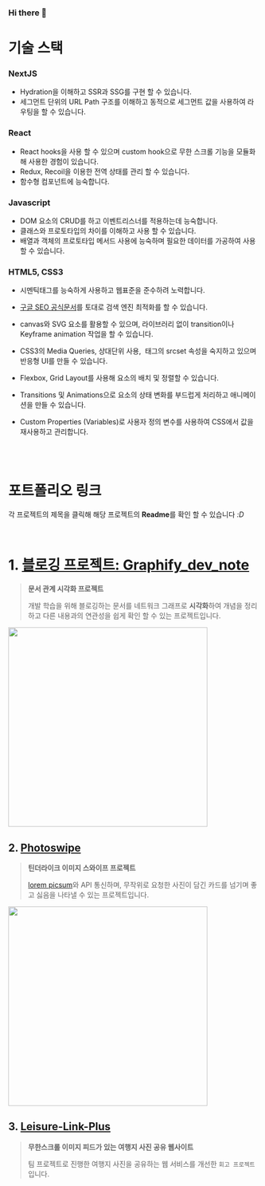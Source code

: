 ### Hi there 👋

# 기술 스택
### NextJS 
- Hydration을 이해하고 SSR과 SSG를 구현 할 수 있습니다.
- 세그먼트 단위의 URL Path 구조를 이해하고 동적으로 세그먼트 값을 사용하여 라우팅을 할 수 있습니다.

### React
- React hooks을 사용 할 수 있으며 custom hook으로 무한 스크롤 기능을 모듈화해 사용한 경험이 있습니다.
- Redux, Recoil을 이용한 전역 상태를 관리 할 수 있습니다.
- 함수형 컴포넌트에 능숙합니다.

### Javascript
- DOM 요소의 CRUD를 하고 이벤트리스너를 적용하는데 능숙합니다.
- 클래스와 프로토타입의 차이를 이해하고 사용 할 수 있습니다.
- 배열과 객체의 프로토타입 메서드 사용에 능숙하며 필요한 데이터를 가공하여 사용 할 수 있습니다.

### HTML5, CSS3
-  시멘틱태그를 능숙하게 사용하고 웹표준을 준수하려 노력합니다.
- [구글 SEO 공식문서](https://developers.google.com/search/docs/fundamentals/seo-starter-guide?hl=ko)를 토대로 검색 엔진 최적화를 할 수 있습니다.
- canvas와 SVG 요소를 활용할 수 있으며, 라이브러리 없이 transition이나 Keyframe animation 작업을 할 수 있습니다.
  
- CSS3의 Media Queries, 상대단위 사용, <img> 태그의 srcset 속성을 숙지하고 있으며 반응형 UI를 만들 수 있습니다.
- Flexbox, Grid Layout를 사용해 요소의 배치 및 정렬할 수 있습니다.
- Transitions 및 Animations으로 요소의 상태 변화를 부드럽게 처리하고 애니메이션을 만들 수 있습니다.
- Custom Properties (Variables)로 사용자 정의 변수를 사용하여 CSS에서 값을 재사용하고 관리합니다.





<br/>
<br/>


# 포트폴리오 링크
 각 프로젝트의 제목을 클릭해 해당 프로젝트의 **Readme**를 확인 할 수 있습니다 _:D_

<br/>

# 1. [블로깅 프로젝트: Graphify_dev_note](https://github.com/toa-web-dev/Graphify_dev_note)

> **문서 관계 시각화 프로젝트**
>
> 개발 학습을 위해 블로깅하는 문서를 네트워크 그래프로 **시각화**하여 개념을 정리하고 다른 내용과의 연관성을 쉽게 확인 할 수 있는 프로젝트입니다.

<img src="https://github.com/toa-web-dev/toa-web-dev/assets/85207564/296e8c4d-f9ee-4346-846f-2c60218613ba" width="400" height="400"/>



  
## 2. [Photoswipe](https://github.com/toa-web-dev/Photoswipe)

> **틴더라이크 이미지 스와이프 프로젝트** 
>
>  [lorem picsum](https://picsum.photos/)와 API 통신하며, 무작위로 요청한 사진이 담긴 카드를 넘기며 좋고 싫음을 나타낼 수 있는 프로젝트입니다.
  <img src="https://github.com/toa-web-dev/toa-web-dev/assets/85207564/0800c402-fa58-46ee-a2da-0c15cf62c93e" width="400" height="400"/>



## 3. [Leisure-Link-Plus](https://github.com/toa-web-dev/Leisure-Link-Plus)

> **무한스크롤 이미지 피드가 있는 여행지 사진 공유 웹사이트**
>
> 팀 프로젝트로 진행한 여행지 사진을 공유하는 웹 서비스를 개선한 `회고 프로젝트`입니다.

<!--
### 애용하는 레퍼런스
- [MDN web Docs](https://developer.mozilla.org/ko/)
- [자바스크립트 기본](https://ko.javascript.info/first-steps)

**toa-web-dev/toa-web-dev** is a ✨ _special_ ✨ repository because its `README.md` (this file) appears on your GitHub profile.

Here are some ideas to get you started:

- 🔭 I’m currently working on ...
- 🌱 I’m currently learning ...
- 👯 I’m looking to collaborate on ...
- 🤔 I’m looking for help with ...
- 💬 Ask me about ...
- 📫 How to reach me: ...
- 😄 Pronouns: ...
- ⚡ Fun fact: ...
-->
